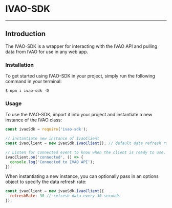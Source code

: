 # IVAO-SDK
___
## Introduction
The IVAO-SDK is a wrapper for interacting with the IVAO API and pulling data from IVAO for use in any web app.

### Installation
To get started using IVAO-SDK in your project, simply run the following command in your terminal:
```
$ npm i ivao-sdk -D
```

### Usage
To use the IVAO-SDK, import it into your project and instantiate a new instance of the IVAO class:
```javascript
const ivaoSdk = require('ivao-sdk');

// instantiate new instance of IvaoClient
const ivaoClient = new ivaoSdk.IvaoClient(); // default data refresh rate of 15 seconds

// Listen for connected event to know when the client is ready to use.
ivaoClient.on('connected', () => {
  console.log('Connected to IVAO API');
});
```

When instantiating a new instance, you can optionally pass in an options object to specify the data refresh rate:
```javascript
const ivaoClient = new ivaoSdk.IvaoClient({
  refreshRate: 30 // refresh data every 30 seconds
});
```